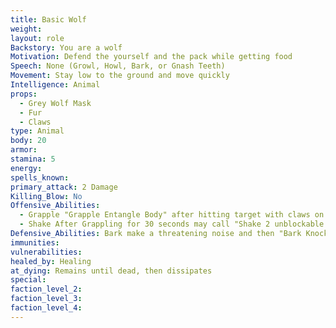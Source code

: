 ```yaml
---
title: Basic Wolf
weight:
layout: role
Backstory: You are a wolf
Motivation: Defend the yourself and the pack while getting food
Speech: None (Growl, Howl, Bark, or Gnash Teeth)
Movement: Stay low to the ground and move quickly
Intelligence: Animal
props:
  - Grey Wolf Mask
  - Fur
  - Claws
type: Animal
body: 20
armor: 
stamina: 5 
energy: 
spells_known: 
primary_attack: 2 Damage 
Killing_Blow: No
Offensive_Abilities:
  - Grapple "Grapple Entangle Body" after hitting target with claws on both sides. May carry a grappled character at a walking pace 
  - Shake After Grappling for 30 seconds may call "Shake 2 unblockable damage" to grappled target 
Defensive_Abilities: Bark make a threatening noise and then "Bark Knockback" and attack with weapon or spell ammo
immunities:
vulnerabilities: 
healed_by: Healing
at_dying: Remains until dead, then dissipates
special: 
faction_level_2:
faction_level_3: 
faction_level_4:
---
```

